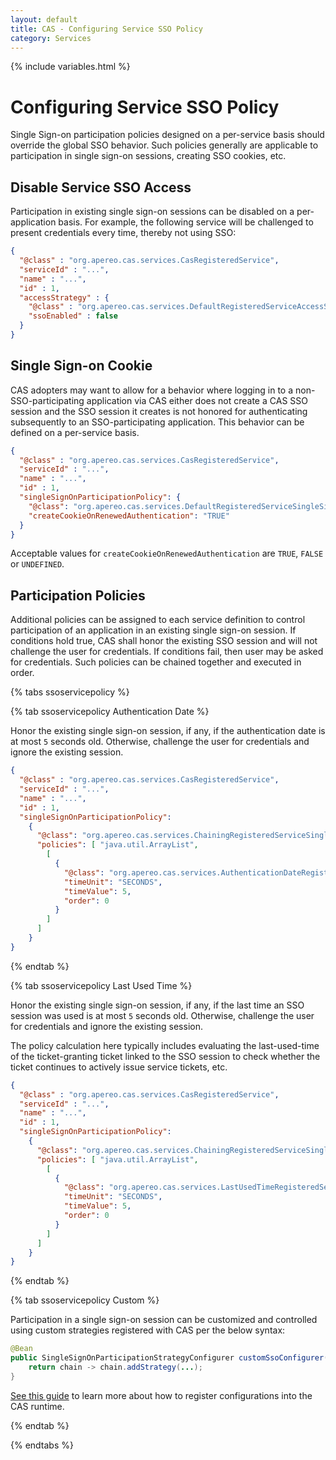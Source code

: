 ```yaml
---
layout: default
title: CAS - Configuring Service SSO Policy
category: Services
---
```


{% include variables.html %}

# Configuring Service SSO Policy

Single Sign-on participation policies designed on a per-service basis should override the global SSO behavior. Such policies generally are applicable
to participation in single sign-on sessions, creating SSO cookies, etc. 

## Disable Service SSO Access

Participation in existing single sign-on sessions can be disabled on a per-application basis. For example,
the following service will be challenged to present credentials every time, thereby not using SSO:

```json
{
  "@class" : "org.apereo.cas.services.CasRegisteredService",
  "serviceId" : "...",
  "name" : "...",
  "id" : 1,
  "accessStrategy" : {
    "@class" : "org.apereo.cas.services.DefaultRegisteredServiceAccessStrategy",
    "ssoEnabled" : false
  }
}
```

## Single Sign-on Cookie

CAS adopters may want to allow for a behavior where logging in to a non-SSO-participating application
via CAS either does not create a CAS SSO session and the SSO session it creates is not honored for authenticating subsequently
to an SSO-participating application. This behavior can be defined on a per-service basis.

```json
{
  "@class" : "org.apereo.cas.services.CasRegisteredService",
  "serviceId" : "...",
  "name" : "...",
  "id" : 1,
  "singleSignOnParticipationPolicy": {
    "@class": "org.apereo.cas.services.DefaultRegisteredServiceSingleSignOnParticipationPolicy",
    "createCookieOnRenewedAuthentication": "TRUE"
  }
}
```         

Acceptable values for `createCookieOnRenewedAuthentication` are `TRUE`, `FALSE` or `UNDEFINED`. 

## Participation Policies

Additional policies can be assigned to each service definition to control participation of an application in an existing single sign-on session.
If conditions hold true, CAS shall honor the existing SSO session and will not challenge the user for credentials. If conditions fail, then
user may be asked for credentials. Such policies can be chained together and executed in order.
        
{% tabs ssoservicepolicy %}

{% tab ssoservicepolicy Authentication Date %}

Honor the existing single sign-on session, if any, if the authentication date is at most `5` seconds old. Otherwise, challenge
the user for credentials and ignore the existing session.

```json
{
  "@class" : "org.apereo.cas.services.CasRegisteredService",
  "serviceId" : "...",
  "name" : "...",
  "id" : 1,
  "singleSignOnParticipationPolicy":
    {
      "@class": "org.apereo.cas.services.ChainingRegisteredServiceSingleSignOnParticipationPolicy",
      "policies": [ "java.util.ArrayList",
        [
          {
            "@class": "org.apereo.cas.services.AuthenticationDateRegisteredServiceSingleSignOnParticipationPolicy",
            "timeUnit": "SECONDS",
            "timeValue": 5,
            "order": 0
          }
        ]
      ]
    }
}
```

{% endtab %}

{% tab ssoservicepolicy Last Used Time %}

Honor the existing single sign-on session, if any, if the last time an SSO session was used is at most `5` seconds old. Otherwise, challenge the
user for credentials and ignore the existing session.

The policy calculation here typically includes evaluating the last-used-time of the ticket-granting ticket linked to the SSO session to check whether
the ticket continues to actively issue service tickets, etc.

```json
{
  "@class" : "org.apereo.cas.services.CasRegisteredService",
  "serviceId" : "...",
  "name" : "...",
  "id" : 1,
  "singleSignOnParticipationPolicy":
    {
      "@class": "org.apereo.cas.services.ChainingRegisteredServiceSingleSignOnParticipationPolicy",
      "policies": [ "java.util.ArrayList",
        [
          {
            "@class": "org.apereo.cas.services.LastUsedTimeRegisteredServiceSingleSignOnParticipationPolicy",
            "timeUnit": "SECONDS",
            "timeValue": 5,
            "order": 0
          }
        ]
      ]
    }
}
```

{% endtab %}

{% tab ssoservicepolicy Custom %}

Participation in a single sign-on session can be customized and controlled using custom strategies registered with CAS per the below syntax:

```java
@Bean
public SingleSignOnParticipationStrategyConfigurer customSsoConfigurer() {
    return chain -> chain.addStrategy(...);
}
```

[See this guide](../configuration/Configuration-Management-Extensions.html) to learn more about how to register configurations into the CAS runtime.

{% endtab %}

{% endtabs %}
